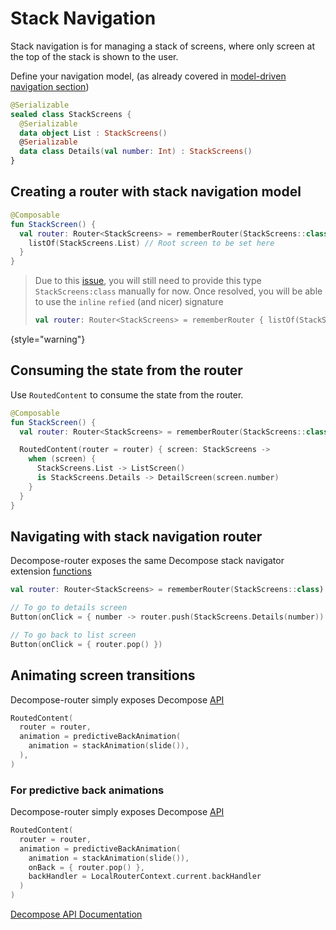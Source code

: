 # Stack Navigation

Stack navigation is for managing a stack of screens, where only screen at the top of the stack is shown to the user.

Define your navigation model, (as already covered in [model-driven navigation section](using-decompose-router.md#model-driven-navigation))

```kotlin
@Serializable
sealed class StackScreens {
  @Serializable
  data object List : StackScreens()
  @Serializable
  data class Details(val number: Int) : StackScreens()
}
```

## Creating a router with stack navigation model

````kotlin
@Composable
fun StackScreen() {
  val router: Router<StackScreens> = rememberRouter(StackScreens::class) { 
    listOf(StackScreens.List) // Root screen to be set here
  }
}
````

> Due to this [issue](https://github.com/JetBrains/compose-multiplatform/issues/2900), you will still need to provide this
> type `StackScreens:class` manually for now.
> Once resolved, you will be able to use the `inline` `refied` (and nicer) signature
> ```kotlin
> val router: Router<StackScreens> = rememberRouter { listOf(StackScreens.List) }
> ```
{style="warning"}

## Consuming the state from the router

Use `RoutedContent` to consume the state from the router.

```kotlin
@Composable
fun StackScreen() {
  val router: Router<StackScreens> = rememberRouter(StackScreens::class) { listOf(StackScreens.List) }

  RoutedContent(router = router) { screen: StackScreens ->
    when (screen) {
      StackScreens.List -> ListScreen()
      is StackScreens.Details -> DetailScreen(screen.number)
    }
  }
}
```

## Navigating with stack navigation router

Decompose-router exposes the same Decompose stack navigator extension [functions](https://arkivanov.github.io/Decompose/navigation/stack/navigation/#stacknavigator-extension-functions)


```kotlin
val router: Router<StackScreens> = rememberRouter(StackScreens::class) { listOf(StackScreens.List) }

// To go to details screen
Button(onClick = { number -> router.push(StackScreens.Details(number)) })

// To go back to list screen
Button(onClick = { router.pop() })
```

## Animating screen transitions 

Decompose-router simply exposes Decompose [API]( https://arkivanov.github.io/Decompose/extensions/compose/#animations)
```kotlin
RoutedContent(
  router = router,
  animation = predictiveBackAnimation(
    animation = stackAnimation(slide()),
  ),
)
```

### For predictive back animations 
Decompose-router simply exposes Decompose [API]( https://arkivanov.github.io/Decompose/extensions/compose/#predictive-back-gesture)

```kotlin
RoutedContent(
  router = router,
  animation = predictiveBackAnimation(
    animation = stackAnimation(slide()),
    onBack = { router.pop() },
    backHandler = LocalRouterContext.current.backHandler
  )
)
```

<seealso style="cards">
  <category ref="external">
    <a href="https://arkivanov.github.io/Decompose">Decompose API Documentation</a>
  </category>
</seealso>